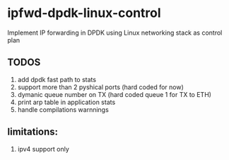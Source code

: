 # ipfwd-dpdk-linux-control
Implement IP forwarding in DPDK using Linux networking stack as control plan 

TODOS
-----
1. add dpdk fast path to stats
2. support more than 2 pyshical ports (hard coded for now)
3. dymanic queue number on TX (hard coded queue 1 for TX to ETH)
4. print arp table in application stats
5. handle compilations warnnings


limitations:
------------
1. ipv4 support only
